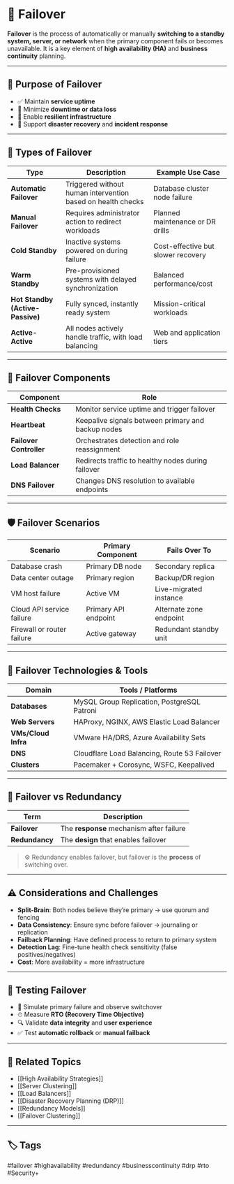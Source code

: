 # 🔄 Failover

**Failover** is the process of automatically or manually **switching to a standby system, server, or network** when the primary component fails or becomes unavailable. It is a key element of **high availability (HA)** and **business continuity** planning.

---

## 🎯 Purpose of Failover

- ✅ Maintain **service uptime**
- 🚫 Minimize **downtime or data loss**
- 🔁 Enable **resilient infrastructure**
- 🔐 Support **disaster recovery** and **incident response**

---

## 🧱 Types of Failover

| Type               | Description                                                             | Example Use Case                   |
|--------------------|--------------------------------------------------------------------------|------------------------------------|
| **Automatic Failover** | Triggered without human intervention based on health checks         | Database cluster node failure      |
| **Manual Failover**   | Requires administrator action to redirect workloads                   | Planned maintenance or DR drills   |
| **Cold Standby**      | Inactive systems powered on during failure                            | Cost-effective but slower recovery |
| **Warm Standby**      | Pre-provisioned systems with delayed synchronization                  | Balanced performance/cost          |
| **Hot Standby (Active-Passive)** | Fully synced, instantly ready system                       | Mission-critical workloads         |
| **Active-Active**      | All nodes actively handle traffic, with load balancing               | Web and application tiers          |

---

## 🔁 Failover Components

| Component             | Role                                                              |
|------------------------|-------------------------------------------------------------------|
| **Health Checks**      | Monitor service uptime and trigger failover                      |
| **Heartbeat**          | Keepalive signals between primary and backup nodes               |
| **Failover Controller**| Orchestrates detection and role reassignment                     |
| **Load Balancer**      | Redirects traffic to healthy nodes during failover               |
| **DNS Failover**       | Changes DNS resolution to available endpoints                    |

---

## 🛡️ Failover Scenarios

| Scenario                    | Primary Component          | Fails Over To             |
|-----------------------------|-----------------------------|---------------------------|
| Database crash              | Primary DB node             | Secondary replica         |
| Data center outage          | Primary region              | Backup/DR region          |
| VM host failure             | Active VM                   | Live-migrated instance    |
| Cloud API service failure   | Primary API endpoint        | Alternate zone endpoint   |
| Firewall or router failure  | Active gateway              | Redundant standby unit    |

---

## 🧰 Failover Technologies & Tools

| Domain             | Tools / Platforms                            |
|--------------------|----------------------------------------------|
| **Databases**       | MySQL Group Replication, PostgreSQL Patroni |
| **Web Servers**     | HAProxy, NGINX, AWS Elastic Load Balancer   |
| **VMs/Cloud Infra** | VMware HA/DRS, Azure Availability Sets       |
| **DNS**             | Cloudflare Load Balancing, Route 53 Failover|
| **Clusters**        | Pacemaker + Corosync, WSFC, Keepalived       |

---

## 🧠 Failover vs Redundancy

| Term         | Description                                      |
|--------------|--------------------------------------------------|
| **Failover**  | The **response** mechanism after failure         |
| **Redundancy**| The **design** that enables failover             |

> ⚙️ Redundancy enables failover, but failover is the **process** of switching over.

---

## ⚠️ Considerations and Challenges

- **Split-Brain**: Both nodes believe they’re primary → use quorum and fencing
- **Data Consistency**: Ensure sync before failover → journaling or replication
- **Failback Planning**: Have defined process to return to primary system
- **Detection Lag**: Fine-tune health check sensitivity (false positives/negatives)
- **Cost**: More availability = more infrastructure

---

## 🧪 Testing Failover

- 🔁 Simulate primary failure and observe switchover
- ⏱ Measure **RTO (Recovery Time Objective)**
- 🔍 Validate **data integrity** and **user experience**
- ✅ Test **automatic rollback** or **manual failback**

---

## 📎 Related Topics

- [[High Availability Strategies]]
- [[Server Clustering]]
- [[Load Balancers]]
- [[Disaster Recovery Planning (DRP)]]
- [[Redundancy Models]]
- [[Failover Clustering]]

---

## 🏷 Tags

#failover #highavailability #redundancy #businesscontinuity #drp #rto #Security+
